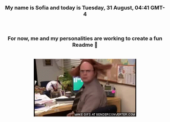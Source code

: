 


<div align="center">
<h3 >My name is Sofia and today is Tuesday, 31 August, 04:41 GMT-4</h3><br>
<h3 >For now, me and my personalities are working to create a fun Readme 👋
</h3><br>
<img src='img/dwight.gif' alt='working...'/>
</div>
